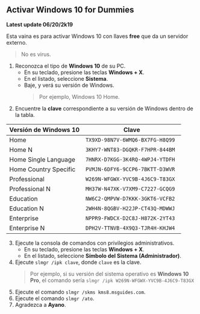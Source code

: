 ## Activar Windows 10 for Dummies
**Latest update 06/20/2k19**

Esta vaina es para activar Windows 10 con llaves **free** que da un servidor externo.
> No es virus.
 1. Reconozca el tipo de **Windows 10** de su PC.
	 - En su teclado, presione las teclas **Windows + X**.
	 - En el listado, seleccione **Sistema**.
	 - Baje, y verá su versión de Windows.
	   > Por ejemplo, Windows 10 Home.
2. Encuentre la **clave** correspondiente a su versión de Windows dentro de la tabla.

|Versión de Windows 10|Clave|
|----------------|-------------------------------
|Home|`TX9XD-98N7V-6WMQ6-BX7FG-H8Q99 `            
|Home N|`3KHY7-WNT83-DGQKR-F7HPR-844BM`            
|Home Single Language|`7HNRX-D7KGG-3K4RQ-4WPJ4-YTDFH`
|Home Country Specific|`PVMJN-6DFY6-9CCP6-7BKTT-D3WVR`
|Professional|`W269N-WFGWX-YVC9B-4J6C9-T83GX`
|Professional N|`MH37W-N47XK-V7XM9-C7227-GCQG9`
|Education|`NW6C2-QMPVW-D7KKK-3GKT6-VCFB2`
|Education N|`2WH4N-8QGBV-H22JP-CT43Q-MDWWJ`
|Enterprise|`NPPR9-FWDCX-D2C8J-H872K-2YT43`
|Enterprise N|`DPH2V-TTNVB-4X9Q3-TJR4H-KHJW4`

3. Ejecute la consola de comandos con privilegios administrativos.
	- En su teclado, presione las teclas **Windows + X**.
	- En el listado, seleccione **Símbolo del Sistema (Administrador)**.
4. Ejecute `slmgr /ipk clave`, donde `clave` es la clave.
   > Por ejemplo, si su versión del sistema operativo es **Windows 10 Pro**, el comando sería
   > `slmgr /ipk W269N-WFGWX-YVC9B-4J6C9-T83GX`
5. Ejecute el comando `slmgr /skms kms8.msguides.com`.
6. Ejecute el comando `slmgr /ato`.
8. Agradezca a **Ayano**.
